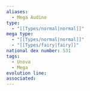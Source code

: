 ```yaml
---
aliases:
  - Mega Audino
type:
  - "[[Types/normal|normal]]"
mega type:
  - "[[Types/normal|normal]]"
  - "[[Types/fairy|fairy]]"
national dex number: 531
tags:
  - Unova
  - Mega
evolution line: 
associated:
---
```

